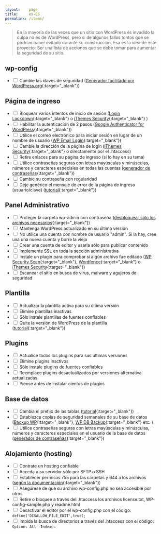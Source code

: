 ```yaml
---
layout:    page
title:     es-ES
permalink: /items/
---
```


> En la mayoría de las veces que un sitio con WordPress és invadido la culpa no es de WordPress, pero si de algunos fallos tontos que se podrían haber evitado durante su construcción.
> Esa es la idea de este proyecto: Ser una lista de acciones que se debe tomar para aumentar la seguridad de su sitio.

## wp-config
* <label><input type="checkbox" /> Cambie las claves de seguridad ([Generador facilitado por WordPress.org](https://api.wordpress.org/secret-key/1.1/salt/){:target="_blank"})</label>

## Página de ingreso

* <label><input type="checkbox" /> Bloquear varios intentos de inicio de sesión ([Login Lockdown](https://wordpress.org/plugins/login-lockdown/){:target="_blank"} o [iThemes Security](https://wordpress.org/plugins/better-wp-security/){:target="_blank"} )</label>
* <label><input type="checkbox" /> Habilitar la autenticación de 2 pasos ([Google Authenticator for WordPress](https://wordpress.org/plugins/wp-google-authenticator/){:target="_blank"})</label>
* <label><input type="checkbox" /> Utilice el correo electrónico para iniciar sesión en lugar de un nombre de usuario ([WP Email Login](http://wordpress.org/extend/plugins/wp-email-login/){:target="_blank"})</label>
* <label><input type="checkbox" /> Cambie la dirección de la página de login ([iThemes Security](https://wordpress.org/plugins/better-wp-security/){:target="_blank"} o directamente por el .htaccess)</label>
* <label><input type="checkbox" /> Retire enlaces para su página de ingreso (si lo hay en su tema)</label>
* <label><input type="checkbox" /> Utilice contraseñas seguras con letras mayúsculas y minúsculas, números y caracteres especiales en todas las cuentas ([generador de contraseñas](http://passwordsgenerator.net/){:target="_blank"})</label>
* <label><input type="checkbox" /> Cambie su contraseña con regularidad</label>
* <label><input type="checkbox" /> Deje genérico el mensaje de error de la página de ingreso (usuario/clave) ([tutorial](https://gist.github.com/zergiocosta/72f87176b236ed0c6e13){:target="_blank"})</label>

## Panel Administrativo

* <label><input type="checkbox" /> Proteger la carpeta wp-admin con contraseña  ([desbloquear sólo los archivos necesarios](https://gist.github.com/rafaelfunchal/f9a41ea72d80600d753a){:target="_blank"})</label>
* <label><input type="checkbox" /> Mantenga WordPress actualizado en su última versión</label>
* <label><input type="checkbox" /> No utilice una cuenta con nombre de usuario "admin". Si la hay, cree una una nueva cuenta y borre la vieja</label>
* <label><input type="checkbox" /> Crear una cuenta de editor y usarla sólo para publicar contenido</label>
* <label><input type="checkbox" /> Implemente SSL en toda la sección administrativa</label>
* <label><input type="checkbox" /> Instale un plugin para comprobar si algún archivo fue editado ([WP Security Scan](https://wordpress.org/plugins/wp-security-scan/){:target="_blank"}, [Wordfence](https://wordpress.org/plugins/wordfence/){:target="_blank"} o [iThemes Security](https://wordpress.org/plugins/better-wp-security/){:target="_blank"})</label>
* <label><input type="checkbox" /> Escanear el sitio en busca de virus, malware y agujeros de seguridad</label>

## Plantilla

* <label><input type="checkbox" /> Actualizar la plantilla activa para su última versión</label>
* <label><input type="checkbox" /> Elimine plantillas inactivas</label>
* <label><input type="checkbox" /> Sólo instale plantillas de fuentes confiables</label>
* <label><input type="checkbox" /> Quite la versión de WordPress de la plantilla ([tutorial](http://www.wpbeginner.com/wp-tutorials/the-right-way-to-remove-wordpress-version-number/){:target="_blank"})</label>

## Plugins

* <label><input type="checkbox" /> Actualice todos los plugins para sus últimas versiones</label>
* <label><input type="checkbox" /> Elimine plugins inactivos</label>
* <label><input type="checkbox" /> Sólo instale plugins de fuentes confiables</label>
* <label><input type="checkbox" /> Reemplace plugins desactualizados por versiones alternativa actualizadas</label>
* <label><input type="checkbox" /> Piense antes de instalar cientos de plugins</label>

## Base de datos

* <label><input type="checkbox" /> Cambia el prefijo de las tablas ([tutorial](http://www.maketecheasier.com/the-safe-way-to-change-your-wordpress-database-table-prefix){:target="_blank"})</label>
* <label><input type="checkbox" /> Establezca copias de seguridad semanales de su base de datos ([Backup WP](https://wordpress.org/plugins/backup-wp/){:target="_blank"}, [WP DB Backup](https://wordpress.org/plugins/wp-db-backup/){:target="_blank"} etc. )</label>
* <label><input type="checkbox" /> Utilice contraseñas seguras con letras mayúsculas y minúsculas, números y caracteres especiales en el usuario de la base de datos ([generador de contraseñas](http://passwordsgenerator.net/){:target="_blank"})</label>

## Alojamiento (hosting)

* <label><input type="checkbox" /> Contrate un hosting confiable</label>
* <label><input type="checkbox" /> Acceda a su servidor sólo por SFTP o SSH</label>
* <label><input type="checkbox" /> Establecer permisos 755 para las carpetas y 644 a los archivos ([según la documentación](http://codex.wordpress.org/Hardening_WordPress#File_Permissions){:target="_blank"})</label>
* <label><input type="checkbox" /> Asegúrese de que su archivo wp-config.php no sea accesible por otros</label>
* <label><input type="checkbox" /> Retire o bloquee a través del .htaccess los archivos license.txt, WP-config-sample.php y readme.html</label>
* <label><input type="checkbox" /> Desactivar el editor por el wp-config.php con el código: `define('DISALLOW_FILE_EDIT',true);`</label>
* <label><input type="checkbox" /> Impida la busca de directorios a través del .htaccess con el código: `Options All -Indexes`</label>
